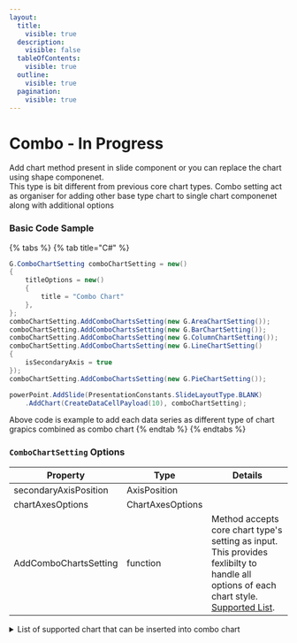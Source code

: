 ```yaml
---
layout:
  title:
    visible: true
  description:
    visible: false
  tableOfContents:
    visible: true
  outline:
    visible: true
  pagination:
    visible: true
---
```


# Combo - In Progress

Add chart method present in slide component or you can replace the chart using shape componenet.\
This type is bit different from previous core chart types. Combo setting act as organiser for adding other base type chart to single chart componenet along with additional options

### Basic Code Sample

{% tabs %}
{% tab title="C#" %}
```csharp
G.ComboChartSetting comboChartSetting = new()
{
	titleOptions = new()
	{
		title = "Combo Chart"
	},
};
comboChartSetting.AddComboChartsSetting(new G.AreaChartSetting());
comboChartSetting.AddComboChartsSetting(new G.BarChartSetting());
comboChartSetting.AddComboChartsSetting(new G.ColumnChartSetting());
comboChartSetting.AddComboChartsSetting(new G.LineChartSetting()
{
	isSecondaryAxis = true
});
comboChartSetting.AddComboChartsSetting(new G.PieChartSetting());

powerPoint.AddSlide(PresentationConstants.SlideLayoutType.BLANK)
	.AddChart(CreateDataCellPayload(10), comboChartSetting);
```

Above code is example to add each data series as different type of chart grapics combined as combo chart
{% endtab %}
{% endtabs %}

### `ComboChartSetting` Options

| Property              | Type             | Details                                                                                                                                                                                                                      |
| --------------------- | ---------------- | ---------------------------------------------------------------------------------------------------------------------------------------------------------------------------------------------------------------------------- |
| secondaryAxisPosition | AxisPosition     |                                                                                                                                                                                                                              |
| chartAxesOptions      | ChartAxesOptions |                                                                                                                                                                                                                              |
| AddComboChartsSetting | function         | Method accepts core chart type's setting as input. This provides fexlibilty to handle all options of each chart style. [Supported List](combo-in-progress.md#list-of-supported-chart-that-can-be-inserted-into-combo-chart). |

<details>

<summary>List of supported chart that can be inserted into combo chart</summary>

* [Area Chart](../../presentation/chart/area.md)
* [Bar Chart](../../presentation/chart/bar.md)
* [Column Chart](../../presentation/chart/column.md)
* [Line Chart](../../presentation/chart/line.md)
* [Pie Chart](../../presentation/chart/pie.md)
* Scatter Chart (TODO)

</details>
